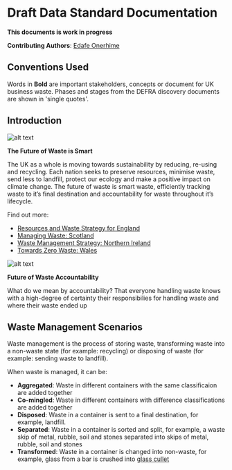 # Draft Data Standard Documentation

**This documents is work in progress**

**Contributing Authors**: [Edafe Onerhime](https://ekoner.com/)

## Conventions Used 

Words in **Bold** are important stakeholders, concepts or document for UK business waste. Phases and stages from the DEFRA discovery documents are shown in 'single quotes'.

## Introduction

![alt text][fow_1]

[fow_1]: https://github.com/OpenDataManchester/KnoWaste/blob/master/images/KnoWaste%20-%20The%20Future%20of%20Waste%20Is%20Smart.png "KnoWaste - The Future of Waste Is Smart"

**The Future of Waste is Smart**

The UK as a whole is moving towards sustainability by reducing, re-using and recycling. Each nation seeks to preserve resources, minimise waste, send less to landfill, protect our ecology and make a positive impact on climate change. The future of waste is smart waste, efficiently tracking waste to it’s final destination and accountability for waste throughout it’s lifecycle.

Find out more:

* [Resources and Waste Strategy for England](https://www.gov.uk/government/publications/resources-and-waste-strategy-for-england)
* [Managing Waste: Scotland](https://www.gov.scot/policies/managing-waste/)
* [Waste Management Strategy: Northern Ireland](https://www.daera-ni.gov.uk/articles/waste-management-strategy)
* [Towards Zero Waste: Wales](https://gov.wales/topics/environmentcountryside/epq/waste_recycling/zerowaste/?lang=en)

![alt text][fow_2]

[fow_2]: https://github.com/OpenDataManchester/KnoWaste/blob/master/images/KnoWaste%20-%20Future%20of%20Waste%20Accountability.png "KnoWaste - Future of Waste Accountability"

**Future of Waste Accountability**

What do we mean by accountability? That everyone handling waste knows with a high-degree of certainty their responsibilies for handling waste and where their waste ended up


## Waste Management Scenarios

Waste management is the process of storing waste, transforming waste into a non-waste state (for example: recycling) or disposing of waste (for example: sending waste to landfill). 

When waste is managed, it can be:

* **Aggregated**: Waste in different containers with the same classificaion are added together
* **Co-mingled**: Waste in different containers with difference classifications are added together
* **Disposed**: Waste in a container is sent to a final destination, for example, landfill.
* **Separated**: Waste in a container is sorted and split, for example, a waste skip  of metal, rubble, soil and stones separated into skips of metal, rubble, soil and stones
* **Transformed**: Waste in a container is changed into non-waste, for example, glass from a bar is crushed into [glass cullet](https://en.wikipedia.org/wiki/Glass_recycling)
